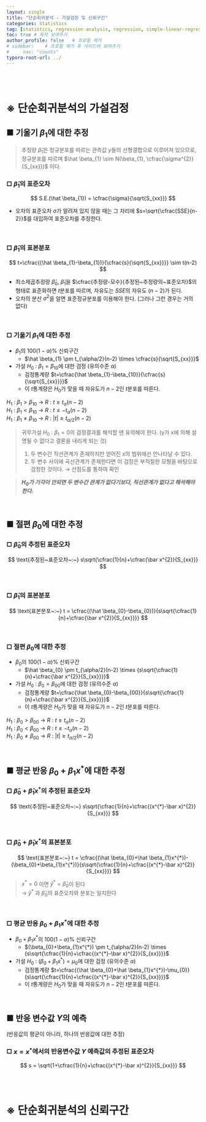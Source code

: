 ```yaml
---
layout: single
title: "단순회귀분석 - 가설검정 및 신뢰구간"
categories: Statistics
tag: [statistics, regression-analysis, regression, simple-linear-regression, linear-regression]
toc: true # 목차 보여주기
author_profile: false   # 프로필 제거
# sidebar:    # 프로필 제거 후 사이드바 보여주기
#     nav: "counts"
typora-root-url: ../
---
```

<br><br>

# **※ 단순회귀분석의 가설검정**

## ■ 기울기 $\beta_{1}$에 대한 추정
> 추정량 $\hat \beta_{1}$은 정규분포를 따르는 관측값 $y$들의 선형결합으로 이루어져 있으므로, 정규분포를 따르며 $\hat \beta_{1} \sim N(\beta_{1}, \cfrac{\sigma^{2}}{S_{xx}})$ 이다.

### □ $\hat \beta_{1}$의 표준오차
$$
S.E.(\hat \beta_{1}) = \cfrac{\sigma}{\sqrt{S_{xx}}}
$$
- 오차의 표준오차 $\sigma$가 알려져 있지 않을 때는 그 자리에 $s=\sqrt{\cfrac{SSE}{n-2}}$를 대입하여 표준오차를 추정한다.

<br>

### □ $\hat \beta_{1}$의 표본분포
$$
t=\cfrac{(\hat \beta_{1}-\beta_{1})}{\cfrac{s}{\sqrt{S_{xx}}}} \sim t(n-2)
$$
- 최소제곱추정량 $\hat \beta_{0}$, $\hat \beta_{1}$을 $\cfrac{추정량-모수}{추정된~추정량의~표준오차}$의 형태로 표준화하면 $t$분포를 따르며, 자유도는 $SSE$의 자유도 $(n-2)$가 된다.
- 오차의 분산 $\sigma^{2}$을 알면 표준정규분포를 이용해야 한다. (그러나 그런 경우는 거의 없다)

<br>

### □ 기울기 $\beta_{1}$에 대한 추정
- $\beta_{1}$의 $100(1-\alpha)\%$ 신뢰구간
  - $\hat \beta_{1} \pm t_{\alpha/2}(n-2) \times \cfrac{s}{\sqrt{S_{xx}}}$
- 가설 $H_{0}~:~\beta_{1}=\beta_{10}$에 대한 검정 (유의수준 $\alpha$)
  - 검정통계량 $t=\cfrac{\hat \beta_{1}-\beta_{10}}{\cfrac{s}{\sqrt{S_{xx}}}}$
  - 이 $t$통계량은 $H_{0}$가 맞을 때 자유도가 $n-2$인 $t$분포를 따른다.

$H_{1}~:~\beta_{1} > \beta_{10}$ → $R~:~t \ge t_{\alpha}(n-2)$ <br>
$H_{1}~:~\beta_{1} < \beta_{10}$ → $R~:~t \le -t_{\alpha}(n-2)$ <br>
$H_{1}~:~\beta_{1} \ne \beta_{10}$ → $R~:~\lvert t \rvert \ge t_{\alpha/2}(n-2)$ <br>

> 귀무가설 $H_{0}~:~\beta_{1}=0$의 검정결과를 해석할 땐 유의해야 한다. (y가 x에 의해 설명될 수 없다고 결론을 내리게 되는 것) <br>
> 1. 두 변수간 직선관계가 존재하지만 얻어진 $x$의 범위에선 안나타날 수 있다.
> 2. 두 변수 사이에 곡선관계가 존재한다면 이 검정은 부적절한 모형을 바탕으로 검정한 것이다. → 산점도를 통하여 확인

> ***$H_{0}$가 기각이 안되면 두 변수간 관계가 없다기보다, 직선관계가 없다고 해석해야 한다.***

<br>

## ■ 절편 $\beta_{0}$에 대한 추정
### □ $\hat \beta_{0}$의 추정된 표준오차
$$
\text{추정된~표준오차~:~} s\sqrt{\cfrac{1}{n}+\cfrac{\bar x^{2}}{S_{xx}}}
$$

<br>

### □ $\hat \beta_{1}$의 표본분포
$$
\text{표본분포~:~} t = \cfrac{(\hat \beta_{0}-\beta_{0})}{s\sqrt{\cfrac{1}{n}+\cfrac{\bar x^{2}}{S_{xx}}}}
$$

<br>

### □ 절편 $\beta_{0}$에 대한 추정
- $\beta_{0}$의 $100(1-\alpha)\%$ 신뢰구간
  - $\hat \beta_{0} \pm t_{\alpha/2}(n-2) \times {s\sqrt{\cfrac{1}{n}+\cfrac{\bar x^{2}}{S_{xx}}}}$
- 가설 $H_{0}~:~\beta_{0}=\beta_{00}$에 대한 검정 (유의수준 $\alpha$)
  - 검정통계량 $t=\cfrac{\hat \beta_{0}-\beta_{00}}{s\sqrt{\cfrac{1}{n}+\cfrac{\bar x^{2}}{S_{xx}}}}$
  - 이 $t$통계량은 $H_{0}$가 맞을 때 자유도가 $n-2$인 $t$분포를 따른다.

$H_{1}~:~\beta_{0} > \beta_{00}$ → $R~:~t \ge t_{\alpha}(n-2)$ <br>
$H_{1}~:~\beta_{0} < \beta_{00}$ → $R~:~t \le -t_{\alpha}(n-2)$ <br>
$H_{1}~:~\beta_{0} \ne \beta_{00}$ → $R~:~\lvert t \rvert \ge t_{\alpha/2}(n-2)$

<br>

## ■ 평균 반응 $\beta_{0}+\beta_{1}x^{*}$에 대한 추정
### □ $\hat \beta_{0}+\hat \beta_{1}x^{*}$의 추정된 표준오차
$$
\text{추정된~표준오차~:~} s\sqrt{\cfrac{1}{n}+\cfrac{(x^{*}-\bar x)^{2}}{S_{xx}}}
$$

<br>

### □ $\hat \beta_{0}+\hat \beta_{1}x^{*}$의 표본분포
$$
\text{표본분포~:~} t = \cfrac{(\hat \beta_{0}+\hat \beta_{1}x^{*})-(\beta_{0}+\beta_{1}x^{*})}{s\sqrt{\cfrac{1}{n}+\cfrac{(x^{*}-\bar x)^{2}}{S_{xx}}}}
$$

> $x^{*}=0$ 이면 $\hat y^{*}=\hat \beta_{0}$이 된다<br>
> → $\hat y^{*}$ 과 $\hat \beta_{0}$의 표준오차와 분포는 일치한다

<br>

### □ 평균 반응 $\beta_{0}+\beta_{1}x^{*}$에 대한 추정
- $\beta_{0}+\beta_{1}x^{*}$의 $100(1-\alpha)\%$ 신뢰구간
  - $(\beta_{0}+\beta_{1}x^{*}) \pm t_{\alpha/2}(n-2) \times {s\sqrt{\cfrac{1}{n}+\cfrac{(x^{*}-\bar x)^{2}}{S_{xx}}}}$
- 가설 $H_{0}~:~(\beta_{0}+\beta_{1}x^{*})=\mu_{0}$에 대한 검정 (유의수준 $\alpha$)
  - 검정통계량 $t=\cfrac{(\hat \beta_{0}+\hat \beta_{1}x^{*})-\mu_{0}}{s\sqrt{\cfrac{1}{n}+\cfrac{(x^{*}-\bar x)^{2}}{S_{xx}}}}$
  - 이 $t$통계량은 $H_{0}$가 맞을 때 자유도가 $n-2$인 $t$분포를 따른다.

<br>

## ■ 반응 변수값 $Y$의 예측
(반응값의 평균이 아니라, 하나의 반응값에 대한 추정)

### □ $x=x^{*}$에서의 반응변수값 $Y$ 예측값의 추정된 표준오차
$$
s = \sqrt{1+\cfrac{1}{n}+\cfrac{(x^{*}-\bar x)^{2}}{S_{xx}}}
$$

<br>
<br>

# **※ 단순회귀분석의 신뢰구간**
